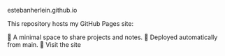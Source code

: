 estebanherlein.github.io

This repository hosts my GitHub Pages site:

🌱 A minimal space to share projects and notes.
🚀 Deployed automatically from main.
🔗 Visit the site